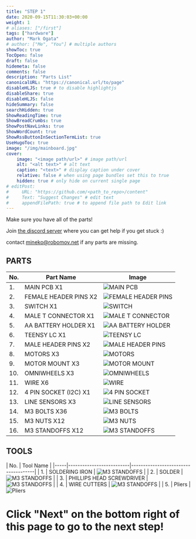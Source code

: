 ```yaml
---
title: "STEP 1"
date: 2020-09-15T11:30:03+00:00
weight: 1
# aliases: ["/first"]
tags: ["hardware"]
author: "Mark Ogata"
# author: ["Me", "You"] # multiple authors
showToc: true
TocOpen: false
draft: false
hidemeta: false
comments: false
description: "Parts List"
canonicalURL: "https://canonical.url/to/page"
disableHLJS: true # to disable highlightjs
disableShare: true
disableHLJS: false
hideSummary: false
searchHidden: true
ShowReadingTime: true
ShowBreadCrumbs: true
ShowPostNavLinks: true
ShowWordCount: true
ShowRssButtonInSectionTermList: true
UseHugoToc: true
image: "/img/mainboard.jpg"
cover:
    image: "<image path/url>" # image path/url
    alt: "<alt text>" # alt text
    caption: "<text>" # display caption under cover
    relative: false # when using page bundles set this to true
    hidden: true # only hide on current single page
# editPost:
#     URL: "https://github.com/<path_to_repo>/content"
#     Text: "Suggest Changes" # edit text
#     appendFilePath: true # to append file path to Edit link
---
```



Make sure you have all of the parts!

Join [the discord server](https://discord.gg/TEpPBN6myj) where you can get help if you get stuck :)

contact mineko@robomov.net if any parts are missing.

## PARTS

| No. | Part Name                  | Image                                |
|-----|--------------------------|-------------------------------------|
| 1.  | MAIN PCB X1               | ![MAIN PCB](/img/mainboard.jpg)  |
| 2.  | FEMALE HEADER PINS X2     | ![FEMALE HEADER PINS](/img/femaleHeaders.jpg) |
| 3.  | SWITCH X1                 | ![SWITCH](/img/switch.jpg)          |
| 4.  | MALE T CONNECTOR X1       | ![MALE T CONNECTOR](/img/tconnector.jpg) |
| 5.  | AA BATTERY HOLDER X1      | ![AA BATTERY HOLDER](/img/emptyBatterycase.jpg) |
| 6.  | TEENSY LC X1              | ![TEENSY LC](/img/teensy.jpg)    |
| 7.  | MALE HEADER PINS X2       | ![MALE HEADER PINS](/img/malepins.jpg) |
| 8.  | MOTORS X3                 | ![MOTORS](/img/motor.jpg)          |
| 9. | MOTOR MOUNT X3            | ![MOTOR MOUNT](/img/motormount.jpg) |
| 10. | OMNIWHEELS X3             | ![OMNIWHEELS](/img/wheels.jpg)  |
| 11. | WIRE X6                   | ![WIRE](/img/wires.jpg)              |
| 12. | 4 PIN SOCKET (I2C) X1     | ![4 PIN SOCKET](/img/4pins.jpg) |
| 13. | LINE SENSORS X3           | ![LINE SENSORS](/img/line.jpg) |
| 14. | M3 BOLTS X36              | ![M3 BOLTS](/img/screws.jpg)      |
| 15. | M3 NUTS X12               | ![M3 NUTS](/img/nuts.jpg)        |
| 16. | M3 STANDOFFS X12          | ![M3 STANDOFFS](/img/standoffs.jpg) |

## TOOLS

| No. | Tool Name                  |
|-----|--------------------------|-------------------------------------|
| 1.  | SOLDERING IRON             | ![M3 STANDOFFS](/img/iron.jpg) |
| 2.  | SOLDER                     | ![M3 STANDOFFS](/img/solder.jpg) |
| 3.  | PHILLIPS HEAD SCREWDRIVER | ![M3 STANDOFFS](/img/phillips.jpg) |
| 4.  | WIRE CUTTERS               | ![M3 STANDOFFS](/img/cutter.jpg) |
| 5.  | Pliers                     | ![Pliers](/img/pliers.jpg)   


# Click "Next" on the bottom right of this page to go to the next step!